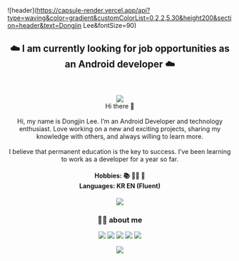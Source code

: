 ![header](https://capsule-render.vercel.app/api?type=waving&color=gradient&customColorList=0,2,2,5,30&height200&section=header&text=Dongjin Lee&fontSize=90)

<h2 align="center">  ☁️ I am currently looking for job opportunities as an Android developer  ☁️  </h2> 
<br>
<p align="center">
<a href="https://hits.seeyoufarm.com"><img src="https://hits.seeyoufarm.com/api/count/incr/badge.svg?url=https%3A%2F%2Fgithub.com%2Fwhathe-downtown&count_bg=%231A3A87&title_bg=%23007FDC&icon=airplayvideo.svg&icon_color=%23E7E7E7&title=Today&edge_flat=false"/></a></br>
  Hi there 👋
<br><br>
Hi, my name is Dongjin Lee. I’m an Android Developer and technology enthusiast. Love working on a new and exciting projects, sharing my knowledge with others, and always willing to learn more.
<br><br>
I believe that permanent education is the key to success. I’ve been learning to work as a developer for a year so far.
</p>
<h4 align="center"> Hobbies: 📚  🏃‍♀️ 💪  <br> Languages: KR EN (Fluent) </h4>
<p align ="center"><img src="https://widget.realdeveloper.pro/api/top?stack=Kotlin,Java,Python"/></p>



<h3 align="center">👨‍💻 about me </h3> 
<p align="center">
<a href="https://velog.io/@blue-sky"><img src="https://img.shields.io/badge/Tech Blog-11B48A?style=flat-square&logo=Vimeo&logoColor=white&link=https://djdw26577.tistory.com/"/></a>

<img src="https://img.shields.io/badge/Kotlin-7382B5?&logo=Kotlin&logoColor=white"/>
<img src="https://img.shields.io/badge/Java-7382B5?&logo=Java&logoColor=white"/>
<img src="https://img.shields.io/badge/Android-3DDC84?style=flat-square&logo=Android&logoColor=white"/>

<img src="https://img.shields.io/badge/Compose-3776AB?style=flat-square&logo=JetpackCompose&logoColor=White"/>
  <br>
 
 </p>
<p align="center"><img src="https://github-profile-trophy.vercel.app/?username=whathe-downtown&theme=onedark"/></p>
